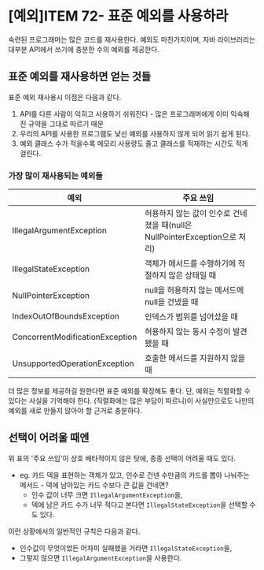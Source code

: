 # [예외]ITEM 72- 표준 예외를 사용하라

숙련된 프로그래머는 많은 코드를 재사용한다. 예외도 마찬가지이며, 자바 라이브러리는 대부분 API에서 쓰기에 충분한 수의 예외를 제공한다.

## 표준 예외를 재사용하면 얻는 것들

표준 예외 재사용시 이점은 다음과 같다.

1. API를 다른 사람이 익히고 사용하기 쉬워진다 - 많은 프로그래머에게 이미 익숙해진 규약을 그대로 따르기 때문
2. 우리의 API를 사용한 프로그램도 낯선 예외를 사용하지 않게 되어 읽기 쉽게 된다.
3. 예외 클래스 수가 적을수록 메모리 사용량도 줄고 클래스를 적재하는 시간도 적게 걸린다.

### 가장 많이 재사용되는 예외들

|예외|주요 쓰임|
|---|---|
|IllegalArgumentException|허용하지 않는 값이 인수로 건네졌을 때(null은 NullPointerException으로 처리)|
|IllegalStateException|객체가 메서드를 수행하기에 적절하지 않은 상태일 때|
|NullPointerException|null을 허용하지 않는 메서드에 null을 건넸을 때|
|IndexOutOfBoundsException|인덱스가 범위를 넘어섰을 때|
|ConcorrentModificationException|허용하지 않는 동시 수정이 발견됐을 때|
|UnsupportedOperationException|호출한 메서드를 지원하지 않을 때|


더 많은 정보를 제공하길 원한다면 표준 예외를 확장해도 좋다.  단, 예외는 직렬화할 수 있다는 사실을 기억해야 한다. (직렬화에는 많은 부담이 따르니)이 사실만으로도 나만의 예외를 새로 만들지 않아야 할 근거로 충분하다.


## 선택이 어려울 때엔

위 표의 '주요 쓰임'이 상호 배타적이지 않은 탓에, 종종 선택이 어려울 때도 있다.

- eg. 카드 덱을 표현하는 객체가 있고, 인수로 건넨 수만큼의 카드를 뽑아 나눠주는 메서드 - 덱에 남아있는 카드 수보다 큰 값을 건네면?
  - 인수 값이 너무 크면 `IllegalArgumentException`을,
  - 덱에 남은 카드 수가 너무 적다고 본다면 `IllegalStateException`을 선택할 수도 있다.
  
이런 상황에서의 일반적인 규칙은 다음과 같다.
- 인수값이 무엇이었든 어차피 실패했을 거라면 `IllegalStateException`을,
- 그렇지 않으면 `IllegalArgumentException`을 사용한다.



